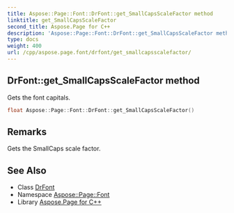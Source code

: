 ```yaml
---
title: Aspose::Page::Font::DrFont::get_SmallCapsScaleFactor method
linktitle: get_SmallCapsScaleFactor
second_title: Aspose.Page for C++
description: 'Aspose::Page::Font::DrFont::get_SmallCapsScaleFactor method. Gets the font capitals in C++.'
type: docs
weight: 400
url: /cpp/aspose.page.font/drfont/get_smallcapsscalefactor/
---
```

## DrFont::get_SmallCapsScaleFactor method


Gets the font capitals.

```cpp
float Aspose::Page::Font::DrFont::get_SmallCapsScaleFactor()
```

## Remarks


Gets the SmallCaps scale factor. 
## See Also

* Class [DrFont](../)
* Namespace [Aspose::Page::Font](../../)
* Library [Aspose.Page for C++](../../../)
